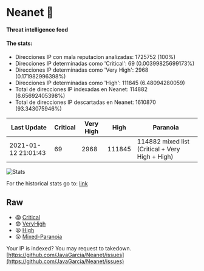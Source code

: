 # Neanet :hocho:
#### Threat intelligence feed
#### The stats:

- Direcciones IP con mala reputacion analizadas: 1725752 (100%)
- Direcciones IP determinadas como 'Critical':  69 (0.00399825699173%)
- Direcciones IP determinadas como 'Very High':  2968 (0.171982996398%)
- Direcciones IP determinadas como 'High':  111845 (6.48094280059)
- Total de direcciones IP indexadas en Neanet:  114882 (6.65692405398%)
- Total de direcciones IP descartadas en Neanet:  1610870 (93.343075946%)

| Last Update | Critical | Very High | High | Paranoia |
| --- | --- | --- | --- | --- |
| 2021-01-12 21:01:43 | 69 | 2968 | 111845 | 114882 mixed list (Critical + Very High + High)|

![Stats](https://docs.google.com/spreadsheets/d/e/2PACX-1vSnaNMIXVabIpDJjufMlzH7poXnshF3mgd8Is1g9ytUEzVsP5my4Trn8f-xkoLLQ38xpL3HtmUexLo6/pubchart?oid=501124687&format=image)

For the historical stats go to: [link](/stats.csv)
## Raw
- :scream: [Critical](https://raw.githubusercontent.com/JavaGarcia/Neanet/master/blacklists/neanet_critical.txt)
- :fearful: [VeryHigh](https://raw.githubusercontent.com/JavaGarcia/Neanet/master/blacklists/neanet_veryHigh.txtt)
- :frowning: [High](https://raw.githubusercontent.com/JavaGarcia/Neanet/master/blacklists/neanet_high.txt)
- :dizzy_face: [Mixed-Paranoia](https://raw.githubusercontent.com/JavaGarcia/Neanet/master/blacklists/neanet_all.txt)


Your IP is indexed? You may request to takedown. [https://github.com/JavaGarcia/Neanet/issues](https://github.com/JavaGarcia/Neanet/issues)



























































































































































































































































































































































































































































































































































































































































































































































































































































































































































































































































































































































































































































































































































































































































































































































































































































































































































































































































































































































































































































































































































































































































































































































































































































































































































































































































































































































































































































































































































































































































































































































































































































































































































































































































































































































































